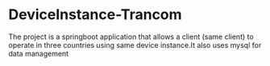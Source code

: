 # DeviceInstance-Trancom
The project is a springboot application that allows a client (same client) to operate in three countries using same device instance.It also uses mysql for data management
